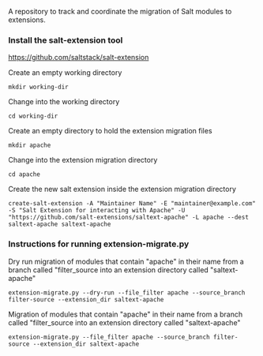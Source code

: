 A repository to track and coordinate the migration of Salt modules to extensions.

### Install the salt-extension tool
https://github.com/saltstack/salt-extension

Create an empty working directory
```
mkdir working-dir
```

Change into the working directory
```
cd working-dir
```

Create an empty directory to hold the extension migration files
```
mkdir apache
```

Change into the extension migration directory
```
cd apache
```

Create the new salt extension inside the extension migration directory
```
create-salt-extension -A "Maintainer Name" -E "maintainer@example.com" -S "Salt Extension for interacting with Apache" -U "https://github.com/salt-extensions/saltext-apache" -L apache --dest saltext-apache saltext-apache
```

### Instructions for running extension-migrate.py

Dry run migration of modules that contain "apache" in their name from a branch called "filter_source into an extension directory called "saltext-apache"
```
extension-migrate.py --dry-run --file_filter apache --source_branch filter-source --extension_dir saltext-apache
```

Migration of modules that contain "apache" in their name from a branch called "filter_source into an extension directory called "saltext-apache"
```
extension-migrate.py --file_filter apache --source_branch filter-source --extension_dir saltext-apache
```
